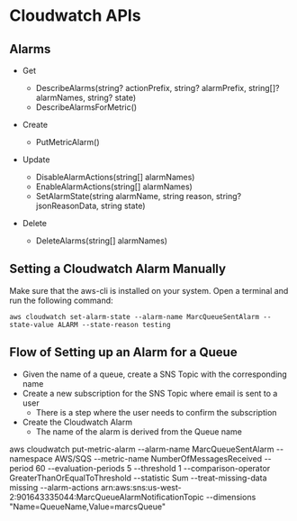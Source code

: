 # Cloudwatch APIs

## Alarms

* Get
  * DescribeAlarms(string? actionPrefix, string? alarmPrefix, string[]? alarmNames, string? state)
  * DescribeAlarmsForMetric()

* Create
  * PutMetricAlarm()

* Update
  * DisableAlarmActions(string[] alarmNames)
  * EnableAlarmActions(string[] alarmNames)
  * SetAlarmState(string alarmName, string reason, string? jsonReasonData, string state)

* Delete
  * DeleteAlarms(string[] alarmNames)

## Setting a Cloudwatch Alarm Manually

Make sure that the aws-cli is installed on your system. Open a terminal and run the following command:

    aws cloudwatch set-alarm-state --alarm-name MarcQueueSentAlarm --state-value ALARM --state-reason testing

## Flow of Setting up an Alarm for a Queue

* Given the name of a queue, create a SNS Topic with the corresponding name
* Create a new subscription for the SNS Topic where email is sent to a user
  * There is a step where the user needs to confirm the subscription
* Create the Cloudwatch Alarm
  * The name of the alarm is derived from the Queue name

aws cloudwatch put-metric-alarm --alarm-name MarcQueueSentAlarm --namespace AWS/SQS --metric-name NumberOfMessagesReceived --period 60 --evaluation-periods 5 --threshold 1 --comparison-operator GreaterThanOrEqualToThreshold --statistic Sum --treat-missing-data missing --alarm-actions arn:aws:sns:us-west-2:901643335044:MarcQueueAlarmNotificationTopic --dimensions "Name=QueueName,Value=marcsQueue"